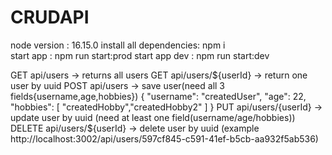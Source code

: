 # CRUDAPI
node version            :  16.15.0
install all dependencies:  npm i  
start app               :  npm run start:prod
start app dev           :  npm run start:dev

GET api/users                -> returns all users
GET api/users/${userId}      -> return one user by uuid
POST api/users               -> save user(need all 3 fields{username,age,hobbies})
{
"username": "createdUser",
"age": 22,
"hobbies": [
"createdHobby","createdHobby2"
]
}
PUT api/users/{userId}       -> update user by uuid  (need at least one field(username/age/hobbies))
DELETE api/users/${userId}   -> delete user by uuid  (example http://localhost:3002/api/users/597cf845-c591-41ef-b5cb-aa932f5ab536)